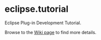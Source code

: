 # eclipse.tutorial
Eclipse Plug-in Development Tutorial.

Browse to the [Wiki page](http://ecsoya.github.io/eclipse.tutorial/wiki/Home.html) to find more details.
